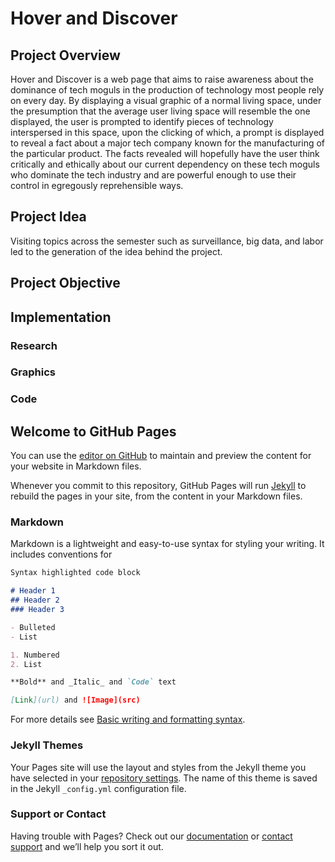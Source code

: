 # Hover and Discover 

## Project Overview
Hover and Discover is a web page that aims to raise awareness about the dominance of tech moguls in the production of technology most people rely on every day. By displaying a visual graphic of a normal living space, under the presumption that the average user living space will resemble the one displayed, the user is prompted to identify pieces of technology interspersed in this space, upon the clicking of which, a prompt is displayed to reveal a fact about a major tech company known for the manufacturing of the particular product. The facts revealed will hopefully have the user think critically and ethically about our current dependency on these tech moguls who dominate the tech industry and are powerful enough to use their control in egregously reprehensible ways. 

## Project Idea
Visiting topics across the semester such as surveillance, big data, and labor led to the generation of the idea behind the project.
## Project Objective 


## Implementation

### Research 
### Graphics

### Code 


















## Welcome to GitHub Pages

You can use the [editor on GitHub](https://github.com/arshiya-k/pocproject/edit/main/README.md) to maintain and preview the content for your website in Markdown files.

Whenever you commit to this repository, GitHub Pages will run [Jekyll](https://jekyllrb.com/) to rebuild the pages in your site, from the content in your Markdown files.

### Markdown

Markdown is a lightweight and easy-to-use syntax for styling your writing. It includes conventions for

```markdown
Syntax highlighted code block

# Header 1
## Header 2
### Header 3

- Bulleted
- List

1. Numbered
2. List

**Bold** and _Italic_ and `Code` text

[Link](url) and ![Image](src)
```

For more details see [Basic writing and formatting syntax](https://docs.github.com/en/github/writing-on-github/getting-started-with-writing-and-formatting-on-github/basic-writing-and-formatting-syntax).

### Jekyll Themes

Your Pages site will use the layout and styles from the Jekyll theme you have selected in your [repository settings](https://github.com/arshiya-k/pocproject/settings/pages). The name of this theme is saved in the Jekyll `_config.yml` configuration file.

### Support or Contact

Having trouble with Pages? Check out our [documentation](https://docs.github.com/categories/github-pages-basics/) or [contact support](https://support.github.com/contact) and we’ll help you sort it out.
